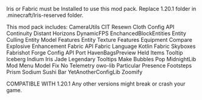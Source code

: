 Iris or Fabric must be Installed to use this mod pack. Replace 1.20.1 folder in .minecraft/Iris-reserved folder.

This mod pack includes:
CameraUtils
CIT Resewn
Cloth Config API
Continuity
Distant Horizons
DynamicFPS
EnchancedBlockEntities
Entity Culling
Entity Model Features
Entity Texture Features
Equipment Compare
Explosive Enhancement
Fabric API
Fabric Language Kotlin
Fabric Skyboxes
Fabrishot
Forge Config API Port
HavenBagsPreview
Held Items Tooltip
Iceberg
Indium
Iris
Jade
Legendary Tooltips
Make Bubbles Pop
MidnightLib
Mod Menu
Model Fix
No Telemetry
owo-lib
Particular
Presence Footsteps
Prism
Sodium
Sushi Bar
YetAnotherConfigLib
Zoomify

COMPATIBLE WITH 1.20.1 
Any other versions might break or crash your game.
